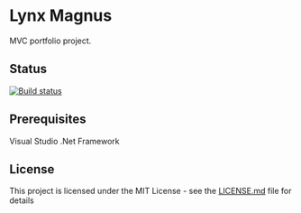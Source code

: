 # Lynx Magnus

MVC portfolio project.

## Status

[![Build status](https://johnwatson484.visualstudio.com/John%20D%20Watson/_apis/build/status/Lynx%20Magnus)](https://johnwatson484.visualstudio.com/John%20D%20Watson/_build/latest?definitionId=9)

## Prerequisites

Visual Studio
.Net Framework

## License

This project is licensed under the MIT License - see the [LICENSE.md](LICENSE.md) file for details

